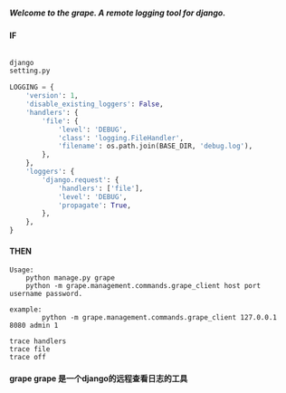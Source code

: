 ##### Welcome to the grape.  A remote logging tool for django. #####

#### IF ####

``` python

django 
setting.py

LOGGING = {
    'version': 1,
    'disable_existing_loggers': False,
    'handlers': {
        'file': {
            'level': 'DEBUG',
            'class': 'logging.FileHandler',
            'filename': os.path.join(BASE_DIR, 'debug.log'),
        },
    },
    'loggers': {
        'django.request': {
            'handlers': ['file'],
            'level': 'DEBUG',
            'propagate': True,
        },
    },
}
```

#### THEN ####

    Usage:
        python manage.py grape
        python -m grape.management.commands.grape_client host port username password.

    example:
            python -m grape.management.commands.grape_client 127.0.0.1 8080 admin 1

    trace handlers
    trace file
    trace off

#### grape grape 是一个django的远程查看日志的工具 ####

